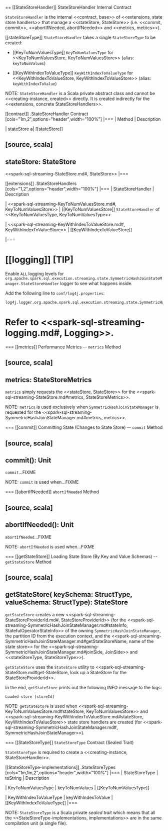 == [[StateStoreHandler]] StateStoreHandler Internal Contract

`StateStoreHandler` is the internal <<contract, base>> of <<extensions, state store handlers>> that manage a <<stateStore, StateStore>> (i.e. <<commit, commit>>, <<abortIfNeeded, abortIfNeeded>> and <<metrics, metrics>>).

[[stateStoreType]]
`StateStoreHandler` takes a single `StateStoreType` to be created:

* [[KeyToNumValuesType]] `KeyToNumValuesType` for <<KeyToNumValuesStore, KeyToNumValuesStore>> (alias: `keyToNumValues`)

* [[KeyWithIndexToValueType]] `KeyWithIndexToValueType` for <<KeyWithIndexToValueStore, KeyWithIndexToValueStore>> (alias: `keyWithIndexToValue`)

NOTE: `StateStoreHandler` is a Scala private abstract class and cannot be <<creating-instance, created>> directly. It is created indirectly for the <<extensions, concrete StateStoreHandlers>>.

[[contract]]
.StateStoreHandler Contract
[cols="1m,2",options="header",width="100%"]
|===
| Method
| Description

| stateStore
a| [[stateStore]]

[source, scala]
----
stateStore: StateStore
----

<<spark-sql-streaming-StateStore.md#, StateStore>>
|===

[[extensions]]
.StateStoreHandlers
[cols="1,2",options="header",width="100%"]
|===
| StateStoreHandler
| Description

| <<spark-sql-streaming-KeyToNumValuesStore.md#, KeyToNumValuesStore>>
| [[KeyToNumValuesStore]] `StateStoreHandler` of <<KeyToNumValuesType, KeyToNumValuesType>>

| <<spark-sql-streaming-KeyWithIndexToValueStore.md#, KeyWithIndexToValueStore>>
| [[KeyWithIndexToValueStore]]

|===

[[logging]]
[TIP]
====
Enable `ALL` logging levels for `org.apache.spark.sql.execution.streaming.state.SymmetricHashJoinStateManager.StateStoreHandler` logger to see what happens inside.

Add the following line to `conf/log4j.properties`:

```
log4j.logger.org.apache.spark.sql.execution.streaming.state.SymmetricHashJoinStateManager.StateStoreHandler=ALL
```

Refer to <<spark-sql-streaming-logging.md#, Logging>>.
====

=== [[metrics]] Performance Metrics -- `metrics` Method

[source, scala]
----
metrics: StateStoreMetrics
----

`metrics` simply requests the <<stateStore, StateStore>> for the <<spark-sql-streaming-StateStore.md#metrics, StateStoreMetrics>>.

NOTE: `metrics` is used exclusively when `SymmetricHashJoinStateManager` is requested for the <<spark-sql-streaming-SymmetricHashJoinStateManager.md#metrics, metrics>>.

=== [[commit]] Committing State (Changes to State Store) -- `commit` Method

[source, scala]
----
commit(): Unit
----

`commit`...FIXME

NOTE: `commit` is used when...FIXME

=== [[abortIfNeeded]] `abortIfNeeded` Method

[source, scala]
----
abortIfNeeded(): Unit
----

`abortIfNeeded`...FIXME

NOTE: `abortIfNeeded` is used when...FIXME

=== [[getStateStore]] Loading State Store (By Key and Value Schemas) -- `getStateStore` Method

[source, scala]
----
getStateStore(
  keySchema: StructType,
  valueSchema: StructType): StateStore
----

`getStateStore` creates a new <<spark-sql-streaming-StateStoreProviderId.md#, StateStoreProviderId>> (for the <<spark-sql-streaming-SymmetricHashJoinStateManager.md#stateInfo, StatefulOperatorStateInfo>> of the owning `SymmetricHashJoinStateManager`, the partition ID from the execution context, and the <<spark-sql-streaming-SymmetricHashJoinStateManager.md#getStateStoreName, name of the state store>> for the <<spark-sql-streaming-SymmetricHashJoinStateManager.md#joinSide, JoinSide>> and <<stateStoreType, StateStoreType>>).

`getStateStore` uses the `StateStore` utility to <<spark-sql-streaming-StateStore.md#get-StateStore, look up a StateStore for the StateStoreProviderId>>.

In the end, `getStateStore` prints out the following INFO message to the logs:

```
Loaded store [storeId]
```

NOTE: `getStateStore` is used when <<spark-sql-streaming-KeyToNumValuesStore.md#stateStore, KeyToNumValuesStore>> and <<spark-sql-streaming-KeyWithIndexToValueStore.md#stateStore, KeyWithIndexToValueStore>> state store handlers are created (for <<spark-sql-streaming-SymmetricHashJoinStateManager.md#, SymmetricHashJoinStateManager>>).

=== [[StateStoreType]] `StateStoreType` Contract (Sealed Trait)

`StateStoreType` is required to create a <<creating-instance, StateStoreHandler>>.

[[StateStoreType-implementations]]
.StateStoreTypes
[cols="1m,1m,2",options="header",width="100%"]
|===
| StateStoreType
| toString
| Description

| KeyToNumValuesType
| keyToNumValues
| [[KeyToNumValuesType]]

| KeyWithIndexToValueType
| keyWithIndexToValue
| [[KeyWithIndexToValueType]]
|===

NOTE: `StateStoreType` is a Scala private *sealed trait* which means that all the <<StateStoreType-implementations, implementations>> are in the same compilation unit (a single file).
